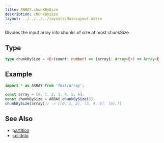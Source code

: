 ```yaml
---
title: ARRAY.chunkBySize
description: chunkBySize
layout: ../../../../layouts/MainLayout.astro
---
```


Divides the input array into chunks of size at most chunkSize.

## Type
```ts
type chunkBySize = <E>(count: number) => (array1: Array<E>) => Array<E[]>
```

## Example
```ts
import * as ARRAY from 'fnxt/array';

const array = [0, 1, 2, 3, 4, 5, 6];
const chunkBySize = ARRAY.chunkBySize(3);
chunkBySize(array)// -> [[0, 1, 2], [3, 4, 5], [6],]]
```
## See Also
- [partition](/core/en/array/operator/partition)
- [splitInto](/core/en/array/operator/splitInto)
